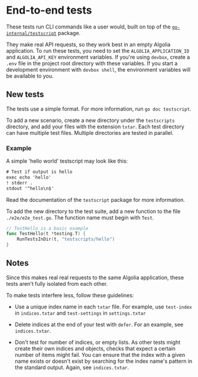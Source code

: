 # End-to-end tests

These tests run CLI commands like a user would,
built on top of the [`go-internal/testscript`](https://pkg.go.dev/github.com/rogpeppe/go-internal/testscript) package.

They make real API requests,
so they work best in an empty Algolia application.
To run these tests,
you need to set the `ALGOLIA_APPLICATION_ID` and `ALGOLIA_API_KEY` environment variables.
If you're using `devbox`, create a `.env` file in the project root directory with these variables.
If you start a development environment with `devbox shell`,
the environment variables will be available to you.

## New tests

The tests use a simple format.
For more information, run `go doc testscript`.

To add a new scenario, create a new directory under the `testscripts` directory,
and add your files with the extension `txtar`.
Each test directory can have multiple test files.
Multiple directories are tested in parallel.

### Example

A simple 'hello world' testscript may look like this:

```txt
# Test if output is hello
exec echo 'hello'
! stderr .
stdout '^hello\n$'
```

Read the documentation of the `testscript` package for more information.

To add the new directory to the test suite,
add a new function to the file `./e2e/e2e_test.go`.
The function name must begin with `Test`.

```go
// TestHello is a basic example
func TestHello(t *testing.T) {
	RunTestsInDir(t, "testscripts/hello")
}
```

## Notes

Since this makes real real requests to the same Algolia application,
these tests aren't fully isolated from each other.

To make tests interfere less, follow these guidelines:

- Use a unique index name in each `txtar` file.
  For example, use `test-index` in `indices.txtar` and `test-settings` in `settings.txtar`

- Delete indices at the end of your test with `defer`.
  For an example, see `indices.txtar`.

- Don't test for number of indices, or empty lists.
  As other tests might create their own indices and objects,
  checks that expect a certain number of items might fail.
  You can ensure that the index with a given name exists or doesn't exist
  by searching for the index name's pattern in the standard output.
  Again, see `indices.txtar`.
